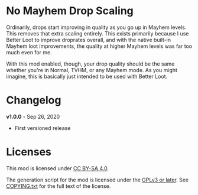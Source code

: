No Mayhem Drop Scaling
======================

Ordinarily, drops start improving in quality as you go up in Mayhem levels.  This
removes that extra scaling entirely.  This exists primarily because I use Better
Loot to improve droprates overall, and with the native built-in Mayhem loot
improvements, the quality at higher Mayhem levels was far too much even for me.

With this mod enabled, though, your drop quality should be the same whether you're
in Normal, TVHM, or any Mayhem mode.  As you might imagine, this is basically just
intended to be used with Better Loot.

Changelog
=========

**v1.0.0** - Sep 26, 2020
 * First versioned release
 
Licenses
========

This mod is licensed under [CC BY-SA 4.0](https://creativecommons.org/licenses/by-sa/4.0/).

The generation script for the mod is licensed under the
[GPLv3 or later](https://www.gnu.org/licenses/quick-guide-gplv3.html).
See [COPYING.txt](../../COPYING.txt) for the full text of the license.

